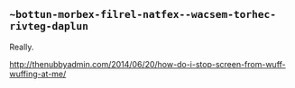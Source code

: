 ## `~bottun-morbex-filrel-natfex--wacsem-torhec-rivteg-daplun`
Really.

http://thenubbyadmin.com/2014/06/20/how-do-i-stop-screen-from-wuff-wuffing-at-me/